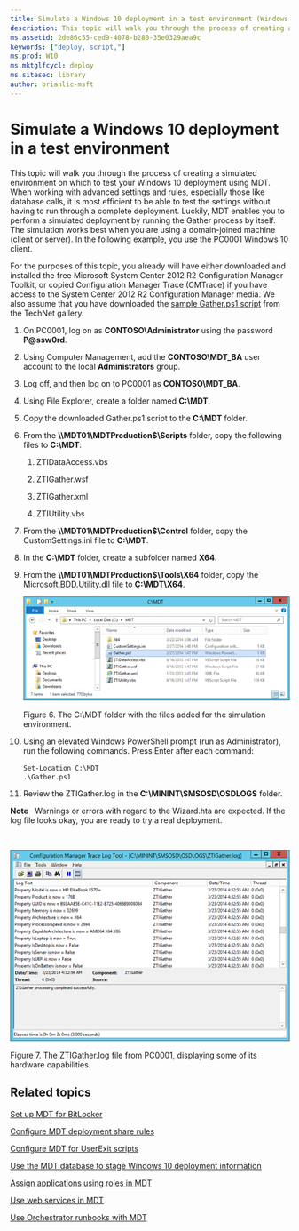 ```yaml
---
title: Simulate a Windows 10 deployment in a test environment (Windows 10)
description: This topic will walk you through the process of creating a simulated environment on which to test your Windows 10 deployment using MDT.
ms.assetid: 2de86c55-ced9-4078-b280-35e0329aea9c
keywords: ["deploy, script,"]
ms.prod: W10
ms.mktglfcycl: deploy
ms.sitesec: library
author: brianlic-msft
---
```


# Simulate a Windows 10 deployment in a test environment


This topic will walk you through the process of creating a simulated environment on which to test your Windows 10 deployment using MDT. When working with advanced settings and rules, especially those like database calls, it is most efficient to be able to test the settings without having to run through a complete deployment. Luckily, MDT enables you to perform a simulated deployment by running the Gather process by itself. The simulation works best when you are using a domain-joined machine (client or server). In the following example, you use the PC0001 Windows 10 client.

For the purposes of this topic, you already will have either downloaded and installed the free Microsoft System Center 2012 R2 Configuration Manager Toolkit, or copied Configuration Manager Trace (CMTrace) if you have access to the System Center 2012 R2 Configuration Manager media. We also assume that you have downloaded the [sample Gather.ps1 script](http://go.microsoft.com/fwlink/p/?LinkId=619361) from the TechNet gallery.

1.  On PC0001, log on as **CONTOSO\\Administrator** using the password **P@ssw0rd**.

2.  Using Computer Management, add the **CONTOSO\\MDT\_BA** user account to the local **Administrators** group.

3.  Log off, and then log on to PC0001 as **CONTOSO\\MDT\_BA**.

4.  Using File Explorer, create a folder named **C:\\MDT**.

5.  Copy the downloaded Gather.ps1 script to the **C:\\MDT** folder.

6.  From the **\\\\MDT01\\MDTProduction$\\Scripts** folder, copy the following files to **C:\\MDT**:

    1.  ZTIDataAccess.vbs

    2.  ZTIGather.wsf

    3.  ZTIGather.xml

    4.  ZTIUtility.vbs

7.  From the **\\\\MDT01\\MDTProduction$\\Control** folder, copy the CustomSettings.ini file to **C:\\MDT**.

8.  In the **C:\\MDT** folder, create a subfolder named **X64**.

9.  From the **\\\\MDT01\\MDTProduction$\\Tools\\X64** folder, copy the Microsoft.BDD.Utility.dll file to **C:\\MDT\\X64**.

    ![figure 6](images/mdt-09-fig06.png)

    Figure 6. The C:\\MDT folder with the files added for the simulation environment.

10. Using an elevated Windows PowerShell prompt (run as Administrator), run the following commands. Press Enter after each command:

    ``` syntax
    Set-Location C:\MDT
    .\Gather.ps1
    ```

11. Review the ZTIGather.log in the **C:\\MININT\\SMSOSD\\OSDLOGS** folder.

**Note**  
Warnings or errors with regard to the Wizard.hta are expected. If the log file looks okay, you are ready to try a real deployment.

 

![figure 7](images/mdt-09-fig07.png)

Figure 7. The ZTIGather.log file from PC0001, displaying some of its hardware capabilities.

## Related topics


[Set up MDT for BitLocker](set-up-mdt-2013-for-bitlocker.md)

[Configure MDT deployment share rules](configure-mdt-deployment-share-rules.md)

[Configure MDT for UserExit scripts](configure-mdt-2013-for-userexit-scripts.md)

[Use the MDT database to stage Windows 10 deployment information](use-the-mdt-database-to-stage-windows-81-deployment-information.md)

[Assign applications using roles in MDT](assign-applications-using-roles-in-mdt-2013.md)

[Use web services in MDT](use-web-services-in-mdt-2013.md)

[Use Orchestrator runbooks with MDT](use-orchestrator-runbooks-with-mdt-2013.md)

 

 





